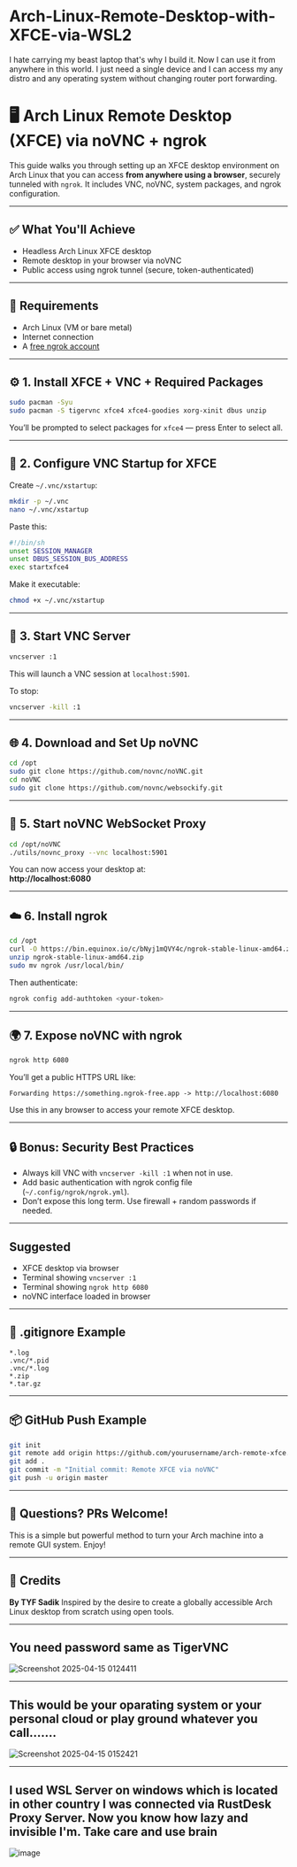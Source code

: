 # Arch-Linux-Remote-Desktop-with-XFCE-via-WSL2
I hate carrying my beast laptop that's why I build it. Now I can use it from anywhere in this world. I just need a single device and I can access my any distro and any operating system without changing router port forwarding.  

# 🖥️ Arch Linux Remote Desktop (XFCE) via noVNC + ngrok

This guide walks you through setting up an XFCE desktop environment on Arch Linux that you can access **from anywhere using a browser**, securely tunneled with `ngrok`. It includes VNC, noVNC, system packages, and ngrok configuration.

---

## ✅ What You'll Achieve

- Headless Arch Linux XFCE desktop
- Remote desktop in your browser via noVNC
- Public access using ngrok tunnel (secure, token-authenticated)

---

## 🧰 Requirements

- Arch Linux (VM or bare metal)
- Internet connection
- A [free ngrok account](https://dashboard.ngrok.com/signup)

---

## ⚙️ 1. Install XFCE + VNC + Required Packages
```bash
sudo pacman -Syu
sudo pacman -S tigervnc xfce4 xfce4-goodies xorg-xinit dbus unzip
```

You’ll be prompted to select packages for `xfce4` — press Enter to select all.

---

## 🧠 2. Configure VNC Startup for XFCE

Create `~/.vnc/xstartup`:
```bash
mkdir -p ~/.vnc
nano ~/.vnc/xstartup
```
Paste this:
```bash
#!/bin/sh
unset SESSION_MANAGER
unset DBUS_SESSION_BUS_ADDRESS
exec startxfce4
```
Make it executable:
```bash
chmod +x ~/.vnc/xstartup
```

---

## 🚀 3. Start VNC Server
```bash
vncserver :1
```
This will launch a VNC session at `localhost:5901`.

To stop:
```bash
vncserver -kill :1
```

---

## 🌐 4. Download and Set Up noVNC
```bash
cd /opt
sudo git clone https://github.com/novnc/noVNC.git
cd noVNC
sudo git clone https://github.com/novnc/websockify.git
```

---

## 🔗 5. Start noVNC WebSocket Proxy
```bash
cd /opt/noVNC
./utils/novnc_proxy --vnc localhost:5901
```

You can now access your desktop at:  
**http://localhost:6080**

---

## ☁️ 6. Install ngrok

```bash
cd /opt
curl -O https://bin.equinox.io/c/bNyj1mQVY4c/ngrok-stable-linux-amd64.zip
unzip ngrok-stable-linux-amd64.zip
sudo mv ngrok /usr/local/bin/
```

Then authenticate:
```bash
ngrok config add-authtoken <your-token>
```

---

## 🌍 7. Expose noVNC with ngrok
```bash
ngrok http 6080
```
You’ll get a public HTTPS URL like:
```
Forwarding https://something.ngrok-free.app -> http://localhost:6080
```
Use this in any browser to access your remote XFCE desktop.

---

## 🔒 Bonus: Security Best Practices

- Always kill VNC with `vncserver -kill :1` when not in use.
- Add basic authentication with ngrok config file (`~/.config/ngrok/ngrok.yml`).
- Don’t expose this long term. Use firewall + random passwords if needed.

---

##  Suggested

- XFCE desktop via browser
- Terminal showing `vncserver :1`
- Terminal showing `ngrok http 6080`
- noVNC interface loaded in browser

---

## 🧾 .gitignore Example
```
*.log
.vnc/*.pid
.vnc/*.log
*.zip
*.tar.gz
```

---

## 📦 GitHub Push Example
```bash
git init
git remote add origin https://github.com/yourusername/arch-remote-xfce.git
git add .
git commit -m "Initial commit: Remote XFCE via noVNC"
git push -u origin master
```

---

## 💬 Questions? PRs Welcome!

This is a simple but powerful method to turn your Arch machine into a remote GUI system. Enjoy!


   ---


## 🧠 Credits
**By TYF Sadik**
Inspired by the desire to create a globally accessible Arch Linux desktop from scratch using open tools.


  ---
  

## You need password same as TigerVNC
![Screenshot 2025-04-15 0124411](https://github.com/user-attachments/assets/30eca49f-f356-4e58-8dde-43f51c888498)


  ---
  

## This would be your oparating system or your personal cloud or play ground whatever you call.......


![Screenshot 2025-04-15 0152421](https://github.com/user-attachments/assets/712d01ad-c46b-4826-b2b1-e2afa5f5642c)

  ---

## I used WSL Server on windows which is located in other country I was connected via RustDesk Proxy Server. Now you know how lazy and invisible I'm. Take care and use brain

![image](https://github.com/user-attachments/assets/c5f49cf9-67d9-470e-bf46-625c357ef748)



